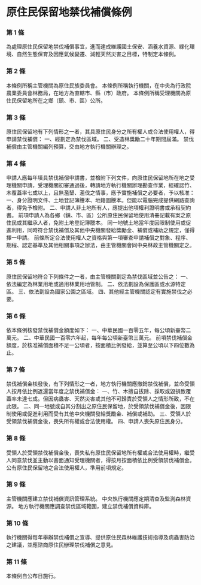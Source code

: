 # 原住民保留地禁伐補償條例

### 第 1 條

為處理原住民保留地禁伐補償事宜，進而達成維護國土保安、涵養水資源、綠化環境、自然生態保育及因應氣候變遷、減輕天然災害之目標，特制定本條例。

### 第 2 條

本條例所稱主管機關為原住民族委員會。
本條例所稱執行機關，在中央為行政院農業委員會林務局，在地方為直轄市、縣（市）政府。
本條例所稱受理機關為原住民保留地所在之鄉（鎮、市、區）公所。

### 第 3 條

原住民保留地有下列情形之一者，其具原住民身分之所有權人或合法使用權人，得申請禁伐補償：
一、經劃定為禁伐區域。
二、受造林獎勵二十年期間屆滿。
禁伐補償由主管機關編列預算，交由地方執行機關辦理之。

### 第 4 條

申請人應每年填具禁伐補償申請書，並檢附下列文件，向原住民保留地所在地之受理機關申請，受理機關初審通過後，轉請地方執行機關辦理勘查作業，經確認竹、木覆蓋率七成以上，且無濫墾、濫伐之情事，應予實施補償之必要者，予以核准：
一、身分證明文件、土地登記簿謄本、地籍圖謄本。但能以電腦完成提供網路查詢者，得免予檢附。
二、申請人非土地所有人，應提出他項權利證明書或承租契約書。
前項申請人為各鄉（鎮、市、區）公所原住民保留地使用清冊記載有案之原住民或其繼承人者，免附土地登記簿謄本。
同一地號土地當年度因限制使用或促進利用，同時符合禁伐補償及其他中央機關發給獎勵金、補償或補助之規定，僅得擇一申請。
前條所定合法使用權人之資格與第一項審查申請補償之對象、程序、期程、認定基準及其他相關事項之辦法，由主管機關會同中央林政主管機關定之。

### 第 5 條

原住民保留地符合下列條件之一者，由主管機關劃定為禁伐區域並公告之：
一、依法編定為林業用地或適用林業用地管制。
二、依法劃設為保護區或水源特定區。
三、依法劃設為國家公園之區域。
四、其他經主管機關認定有實施禁伐之必要。

### 第 6 條

依本條例核發禁伐補償金額度如下：
一、中華民國一百零五年，每公頃新臺幣二萬元。
二、中華民國一百零六年起，每年每公頃新臺幣三萬元。
前項禁伐補償金額度，於核准補償面積不足一公頃者，按面積比例發給，並算至公頃以下四位數為止。

### 第 7 條

禁伐補償金核發後，有下列情形之一者，地方執行機關應撤銷禁伐補償，並命受領人按月依比例返還當年度之禁伐補償金：
一、竹、木擅自拔除、採取或毀損致覆蓋率未達七成。但因病蟲害、天然災害或其他不可歸責於受領人之情形所致，不在此限。
二、同一地號或自其分割出之原住民保留地，於受領禁伐補償金後，因限制使用或促進利用而受有其他中央機關發給獎勵金、補償或補助。
三、受領人於受領禁伐補償金後，喪失所有權或合法使用權。
四、申請人喪失原住民身分。

### 第 8 條

受領人於受領禁伐補償金後，喪失私有原住民保留地所有權或合法使用權時，繼受人同意禁伐並主動以書面通知受理機關者，得按月按面積依比例受領禁伐補償金。
公有原住民保留地之合法使用權人，準用前項規定。

### 第 9 條

主管機關應建立禁伐補償資訊管理系統。
中央執行機關應定期清查及監測森林資源。
地方執行機關應調查禁伐區域範圍，建立禁伐補償資料庫。

### 第 10 條

執行機關得每年舉辦禁伐補償之宣導、提供原住民森林維護技術指導及病蟲害防治之建議，並應諮商原住民辦理禁伐補償之意見。

### 第 11 條

本條例自公布日施行。
